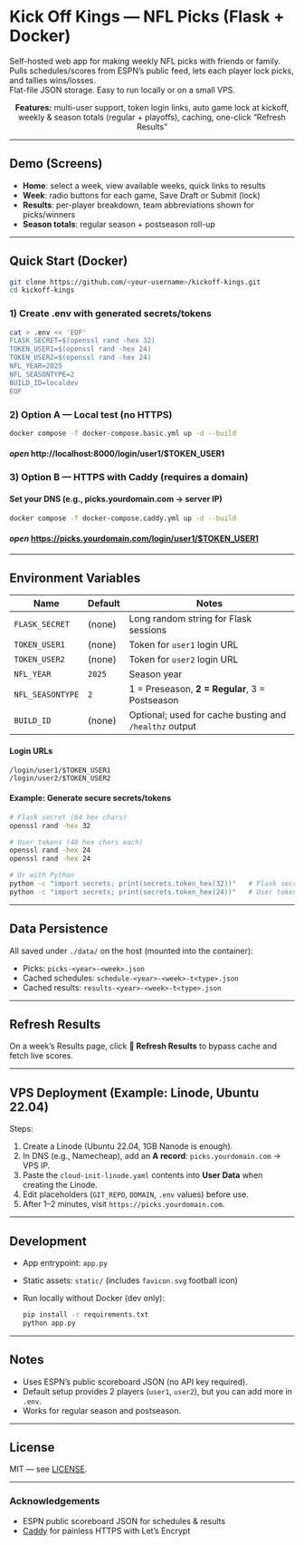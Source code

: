 # Kick Off Kings — NFL Picks (Flask + Docker)

Self-hosted web app for making weekly NFL picks with friends or family.  
Pulls schedules/scores from ESPN’s public feed, lets each player lock picks, and tallies wins/losses.  
Flat-file JSON storage. Easy to run locally or on a small VPS.

<p align="center">
  <b>Features:</b> multi-user support, token login links, auto game lock at kickoff, weekly & season totals (regular + playoffs), caching, one-click “Refresh Results”
</p>

---

## Demo (Screens)
- **Home**: select a week, view available weeks, quick links to results
- **Week**: radio buttons for each game, Save Draft or Submit (lock)
- **Results**: per-player breakdown, team abbreviations shown for picks/winners
- **Season totals**: regular season + postseason roll-up

---

## Quick Start (Docker)

```bash
git clone https://github.com/<your-username>/kickoff-kings.git
cd kickoff-kings
```

### 1) Create .env with generated secrets/tokens
```bash
cat > .env << 'EOF'
FLASK_SECRET=$(openssl rand -hex 32)
TOKEN_USER1=$(openssl rand -hex 24)
TOKEN_USER2=$(openssl rand -hex 24)
NFL_YEAR=2025
NFL_SEASONTYPE=2
BUILD_ID=localdev
EOF
```

### 2) Option A — Local test (no HTTPS)

```bash
docker compose -f docker-compose.basic.yml up -d --build
```

#### *open* http://localhost:8000/login/user1/$TOKEN_USER1

### 3) Option B — HTTPS with Caddy (requires a domain)

#### Set your DNS (e.g., picks.yourdomain.com -> server IP)

```bash
docker compose -f docker-compose.caddy.yml up -d --build
```

#### *open* https://picks.yourdomain.com/login/user1/$TOKEN_USER1

---

## Environment Variables

| Name             | Default | Notes                                                  |
| ---------------- | ------- | ------------------------------------------------------ |
| `FLASK_SECRET`   | (none)  | Long random string for Flask sessions                  |
| `TOKEN_USER1`    | (none)  | Token for `user1` login URL                            |
| `TOKEN_USER2`    | (none)  | Token for `user2` login URL                            |
| `NFL_YEAR`       | `2025`  | Season year                                            |
| `NFL_SEASONTYPE` | `2`     | 1 = Preseason, **2 = Regular**, 3 = Postseason         |
| `BUILD_ID`       | (none)  | Optional; used for cache busting and `/healthz` output |

#### Login URLs

```
/login/user1/$TOKEN_USER1
/login/user2/$TOKEN_USER2
```

#### Example: Generate secure secrets/tokens

```bash
# Flask secret (64 hex chars)
openssl rand -hex 32

# User tokens (48 hex chars each)
openssl rand -hex 24
openssl rand -hex 24

# Or with Python
python -c "import secrets; print(secrets.token_hex(32))"   # Flask secret
python -c "import secrets; print(secrets.token_hex(24))"   # User token
```

---

## Data Persistence

All saved under `./data/` on the host (mounted into the container):

* Picks: `picks-<year>-<week>.json`
* Cached schedules: `schedule-<year>-<week>-t<type>.json`
* Cached results: `results-<year>-<week>-t<type>.json`

---

## Refresh Results

On a week’s Results page, click **🔄 Refresh Results** to bypass cache and fetch live scores.

---

## VPS Deployment (Example: Linode, Ubuntu 22.04)

Steps:

1. Create a Linode (Ubuntu 22.04, 1GB Nanode is enough).
2. In DNS (e.g., Namecheap), add an **A record**: `picks.yourdomain.com` → VPS IP.
3. Paste the `cloud-init-linode.yaml` contents into **User Data** when creating the Linode.
4. Edit placeholders (`GIT_REPO`, `DOMAIN`, `.env` values) before use.
5. After 1–2 minutes, visit `https://picks.yourdomain.com`.

---

## Development

* App entrypoint: `app.py`
* Static assets: `static/` (includes `favicon.svg` football icon)
* Run locally without Docker (dev only):

  ```bash
  pip install -r requirements.txt
  python app.py
  ```

---

## Notes

* Uses ESPN’s public scoreboard JSON (no API key required).
* Default setup provides 2 players (`user1`, `user2`), but you can add more in `.env`.
* Works for regular season and postseason.

---

## License

MIT — see [LICENSE](LICENSE).

---

### Acknowledgements

* ESPN public scoreboard JSON for schedules & results
* [Caddy](https://caddyserver.com/) for painless HTTPS with Let’s Encrypt

```
```
